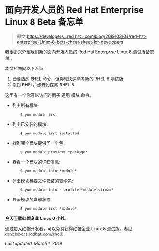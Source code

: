 # 面向开发人员的 Red Hat Enterprise Linux 8 Beta 备忘单

> 原文:[https://developers . red hat . com/blog/2019/03/04/red-hat-enterprise-Linux-8-beta-cheat-sheet-for-developers](https://developers.redhat.com/blog/2019/03/04/red-hat-enterprise-linux-8-beta-cheat-sheet-for-developers)

我很高兴介绍我们新的面向开发人员的 Red Hat Enterprise Linux 8 测试版备忘单。

本文档面向以下人员:

1.  已经熟悉 RHEL 命令，但你想快速参考新的 RHEL 8 测试版
2.  刚到 RHEL，想开始探索 RHEL 8

这里有一个你可以访问的例子:通用 模块 命令。

*   列出所有模块

```
       $ yum module list
```

*   列出已安装的模块:

```
       $ yum module list installed
```

*   找到哪个模块提供了一个包:  

```
       $ yum module provides *package*
```

*   查看一个模块的详细信息:  

```
       $ yum module info *module*
```

*   列出模块概要文件安装的软件包:

```
       $ yum module info --profile *module:stream*
```

*   显示模块的当前状态:

```
       $ yum module list *module*
```

**[今天下载](https://developers.redhat.com/cheat-sheets/red-hat-enterprise-linux-8-beta/)红帽企业 Linux 8 小抄。**

通过加入红帽开发者，可以免费获得红帽企业 Linux 8 测试版。参见[developers.redhat.com/rhel8](https://developers.redhat.com/rhel8)

*Last updated: March 1, 2019*